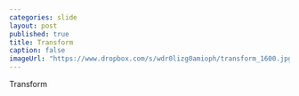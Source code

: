 ```yaml
---
categories: slide
layout: post
published: true
title: Transform
caption: false
imageUrl: "https://www.dropbox.com/s/wdr0lizg0amioph/transform_1600.jpg?dl=0"
---
```


Transform